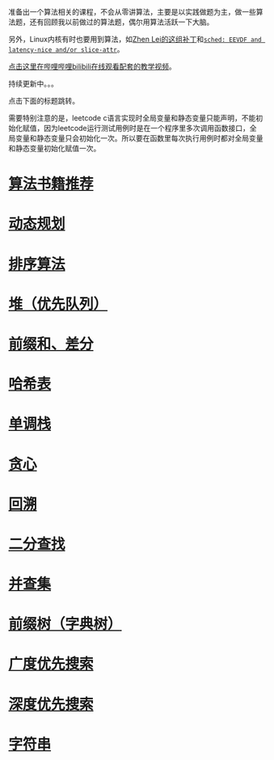 <!--
华为可信考试练习题目:

算法类型 LeetCode题目

滑动窗口 1208 209 1004
done 前缀和、差分 1094 1109 253
递归 698 776 726
done DFS 200 695 934
done BFS 126 127 752
done 单调栈 503 739 496
done 字典树 648 208 692
done 并查集 1202 1135 737
done HASH 974 347 451
done 堆和优先级队列 1845 1882 355
done 字符串 393 1247 1850
done 贪心 1540 452
done 二分查找 1060 33 1818
系统设计题 635 379 1396
done 回溯 79 78 498
时间区间类 57 253
系统题 631 208 146 355 635 901 1396 1500 1603
-->

准备出一个算法相关的课程，不会从零讲算法，主要是以实践做题为主，做一些算法题，还有回顾我以前做过的算法题，偶尔用算法活跃一下大脑。

另外，Linux内核有时也要用到算法，如[Zhen Lei的这组补丁](https://lore.kernel.org/lkml/20221102084921.1615-1-thunder.leizhen@huawei.com/)和[`sched: EEVDF and latency-nice and/or slice-attr`](https://chenxiaosong.com/courses/kernel/patches/sched-EEVDF-and-latency-nice-and-or-slice-attr.html)。

[点击这里在哔哩哔哩bilibili在线观看配套的教学视频](https://www.bilibili.com/video/BV1cNxueQEmn/)。

持续更新中。。。

点击下面的标题跳转。

需要特别注意的是，leetcode c语言实现时全局变量和静态变量只能声明，不能初始化赋值，因为leetcode运行测试用例时是在一个程序里多次调用函数接口，全局变量和静态变量只会初始化一次。所以要在函数里每次执行用例时都对全局变量和静态变量初始化赋值一次。

# [算法书籍推荐](https://chenxiaosong.com/courses/algorithms/book.html)

# [动态规划](https://chenxiaosong.com/courses/algorithms/dynamic-programming.html)

# [排序算法](https://chenxiaosong.com/courses/algorithms/sort.html)

# [堆（优先队列）](https://chenxiaosong.com/courses/algorithms/heap-priority-queue.html)

# [前缀和、差分](https://chenxiaosong.com/courses/algorithms/prefix-sum.html)

# [哈希表](https://chenxiaosong.com/courses/algorithms/hash-table.html)

# [单调栈](https://chenxiaosong.com/courses/algorithms/monotonic-stack.html)

# [贪心](https://chenxiaosong.com/courses/algorithms/greedy.html)

# [回溯](https://chenxiaosong.com/courses/algorithms/backtracking.html)

# [二分查找](https://chenxiaosong.com/courses/algorithms/binary-search.html)

# [并查集](https://chenxiaosong.com/courses/algorithms/union-find.html)

# [前缀树（字典树）](https://chenxiaosong.com/courses/algorithms/trie.html)

# [广度优先搜索](https://chenxiaosong.com/courses/algorithms/breadth-first-search.html)

# [深度优先搜索](https://chenxiaosong.com/courses/algorithms/depth-first-search.html)

# [字符串](https://chenxiaosong.com/courses/algorithms/string.html)

